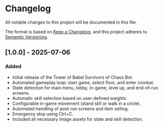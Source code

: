 # Changelog

All notable changes to this project will be documented in this file.

The format is based on [Keep a Changelog](https.keepachangelog.com/en/1.0.0/),
and this project adheres to [Semantic Versioning](https.semver.org/spec/v2.0.0.html).

## [1.0.0] - 2025-07-06

### Added

- Initial release of the Tower of Babel Survivors of Chaos Bot.
- Automated gameplay loop: start game, select floor, and enter combat.
- State detection for main menu, lobby, in-game, level up, and end-of-run screens.
- Automatic skill selection based on user-defined weights.
- Configurable in-game movement (stand still or walk in a circle).
- Automated handling of post-run screens and item selling.
- Emergency stop using Ctrl+C.
- Included all necessary image assets for state and skill detection.
